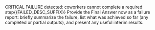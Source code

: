 CRITICAL FAILURE detected: coworkers cannot complete a required step{{FAILED_DESC_SUFFIX}}
Provide the Final Answer now as a failure report: briefly summarize the failure, list what was achieved so far (any completed or partial outputs), and present any useful interim results.

